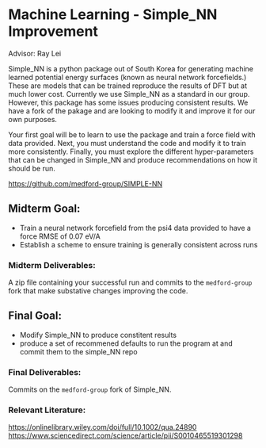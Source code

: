 # Machine Learning -  Simple\_NN Improvement
Advisor: Ray Lei

Simple\_NN is a python package out of South Korea for generating machine learned potential energy surfaces (known as neural network forcefields.) These are models that can be trained reproduce the results of DFT but at much lower cost. Currently we use Simple\_NN as a standard in our group. However, this package has some issues producing consistent results. We have a fork of the pakage and are looking to modify it and improve it for our own purposes.

Your first goal will be to learn to use the package and train a force field with data provided. Next, you must understand the code and modify it to train more consistently. Finally, you must explore the different hyper-parameters that can be changed in Simple\_NN and produce recommendations on how it should be run.

https://github.com/medford-group/SIMPLE-NN

## Midterm Goal:

* Train a neural network forcefield from the psi4 data provided to have a force RMSE of 0.07 eV/A
* Establish a scheme to ensure training is generally consistent across runs


### Midterm Deliverables:
A zip file containing your successful run and commits to the `medford-group` fork that make substative changes improving the code.


## Final Goal:
* Modify Simple\_NN to produce constitent results
* produce a set of recommened defaults to run the program at and commit them to the simple\_NN repo


### Final Deliverables:
Commits on the `medford-group` fork of Simple\_NN.

### Relevant Literature:
https://onlinelibrary.wiley.com/doi/full/10.1002/qua.24890
https://www.sciencedirect.com/science/article/pii/S0010465519301298
